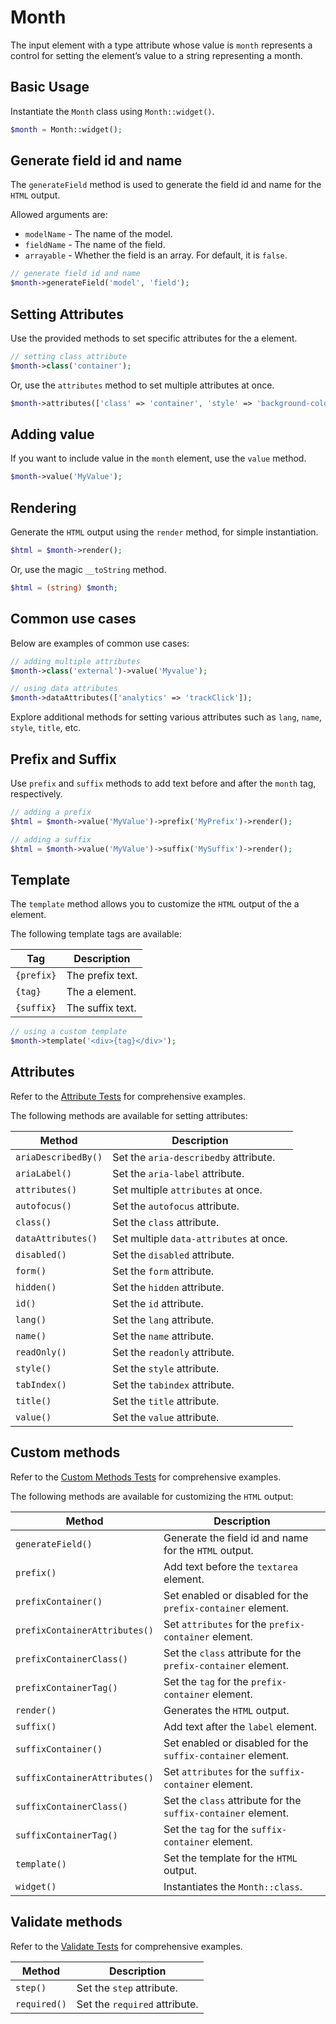 # Month

The input element with a type attribute whose value is `month` represents a control for setting the element’s value to a
string representing a month.

## Basic Usage

Instantiate the `Month` class using `Month::widget()`.

```php
$month = Month::widget();
```

## Generate field id and name

The `generateField` method is used to generate the field id and name for the `HTML` output.

Allowed arguments are:

- `modelName` - The name of the model.
- `fieldName` - The name of the field.
- `arrayable` - Whether the field is an array. For default, it is `false`.

```php
// generate field id and name
$month->generateField('model', 'field');
```

## Setting Attributes

Use the provided methods to set specific attributes for the a element.

```php
// setting class attribute
$month->class('container');
```

Or, use the `attributes` method to set multiple attributes at once.

```php
$month->attributes(['class' => 'container', 'style' => 'background-color: #eee;']);
```

## Adding value

If you want to include value in the `month` element, use the `value` method.

```php
$month->value('MyValue');
```

## Rendering

Generate the `HTML` output using the `render` method, for simple instantiation. 

```php
$html = $month->render();
```

Or, use the magic `__toString` method.

```php
$html = (string) $month;
```

## Common use cases

Below are examples of common use cases:

```php
// adding multiple attributes
$month->class('external')->value('Myvalue');

// using data attributes
$month->dataAttributes(['analytics' => 'trackClick']);
```

Explore additional methods for setting various attributes such as `lang`, `name`, `style`, `title`, etc.

## Prefix and Suffix

Use `prefix` and `suffix` methods to add text before and after the `month` tag, respectively.

```php
// adding a prefix
$html = $month->value('MyValue')->prefix('MyPrefix')->render();

// adding a suffix
$html = $month->value('MyValue')->suffix('MySuffix')->render();
```

## Template

The `template` method allows you to customize the `HTML` output of the a element.

The following template tags are available:

| Tag        | Description      |
| ---------- | ---------------- |
| `{prefix}` | The prefix text. |
| `{tag}`    | The a element.   |
| `{suffix}` | The suffix text. |

```php
// using a custom template
$month->template('<div>{tag}</div>');
```

## Attributes

Refer to the [Attribute Tests](https://github.com/php-forge/html/blob/main/tests/FormControl/Input/Month/AttributeTest.php)
for comprehensive examples.

The following methods are available for setting attributes:

| Method             | Description                                                                                     |
| ------------------ | ----------------------------------------------------------------------------------------------- |
| `ariaDescribedBy()`| Set the `aria-describedby` attribute.                                                           |
| `ariaLabel()`      | Set the `aria-label` attribute.                                                                 |
| `attributes()`     | Set multiple `attributes` at once.                                                              |
| `autofocus()`      | Set the `autofocus` attribute.                                                                  |
| `class()`          | Set the `class` attribute.                                                                      |
| `dataAttributes()` | Set multiple `data-attributes` at once.                                                         |
| `disabled()`       | Set the `disabled` attribute.                                                                   |
| `form()`           | Set the `form` attribute.                                                                       |
| `hidden()`         | Set the `hidden` attribute.                                                                     |
| `id()`             | Set the `id` attribute.                                                                         |
| `lang()`           | Set the `lang` attribute.                                                                       |
| `name()`           | Set the `name` attribute.                                                                       |
| `readOnly()`       | Set the `readonly` attribute.                                                                   |
| `style()`          | Set the `style` attribute.                                                                      |
| `tabIndex()`       | Set the `tabindex` attribute.                                                                   |
| `title()`          | Set the `title` attribute.                                                                      |
| `value()`          | Set the `value` attribute.                                                                      |

## Custom methods

Refer to the [Custom Methods Tests](https://github.com/php-forge/html/blob/main/tests/FormControl/Input/Month/CustomMethodTest.php) 
for comprehensive examples.

The following methods are available for customizing the `HTML` output:

| Method                       | Description                                                                           |
| ---------------------------- | ------------------------------------------------------------------------------------- |
| `generateField()`            | Generate the field id and name for the `HTML` output.                                  |
| `prefix()`                   | Add text before the `textarea` element.                                               |
| `prefixContainer()`          | Set enabled or disabled for the `prefix-container` element.                           |
| `prefixContainerAttributes()`| Set `attributes` for the `prefix-container` element.                                  |                                            
| `prefixContainerClass()`     | Set the `class` attribute for the `prefix-container` element.                         |
| `prefixContainerTag()`       | Set the `tag` for the `prefix-container` element.                                     |
| `render()`                   | Generates the `HTML` output.                                                          |
| `suffix()`                   | Add text after the `label` element.                                                   |
| `suffixContainer()`          | Set enabled or disabled for the `suffix-container` element.                           |
| `suffixContainerAttributes()`| Set `attributes` for the `suffix-container` element.                                  |
| `suffixContainerClass()`     | Set the `class` attribute for the `suffix-container` element.                         |
| `suffixContainerTag()`       | Set the `tag` for the `suffix-container` element.                                     |
| `template()`                 | Set the template for the `HTML` output.                                               |
| `widget()`                   | Instantiates the `Month::class`.                                                      |

## Validate methods

Refer to the [Validate Tests](https://github.com/php-forge/html/blob/main/tests/FormControl/Input/Month/ValidateTest.php)
for comprehensive examples.

| Method      | Description                                                                                            |
| ----------- | ------------------------------------------------------------------------------------------------------ |
| `step()`    | Set the `step` attribute.                                                                              |
| `required()`| Set the `required` attribute.                                                                          |
